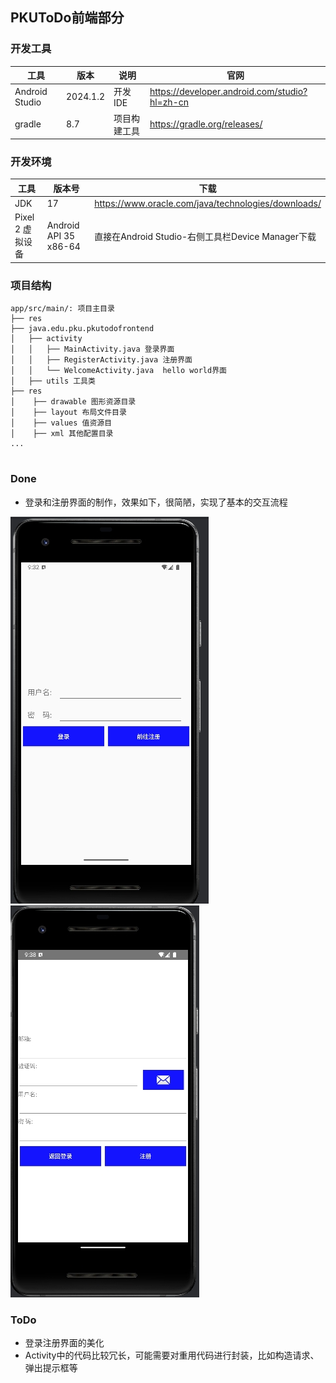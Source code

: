 ## PKUToDo前端部分
### 开发工具
| 工具             | 版本        |说明     | 官网                                            |
|----------------|-----------|--------| ----------------------------------------------- |
| Android Studio | 2024.1.2  | 开发IDE       |   https://developer.android.com/studio?hl=zh-cn    |
| gradle         | 8.7       | 项目构建工具 |   https://gradle.org/releases/      |

### 开发环境
| 工具           | 版本号                           | 下载                                                 |
|--------------|-------------------------------|----------------------------------------------------|
| JDK          | 17                            | https://www.oracle.com/java/technologies/downloads/ |
| Pixel 2 虚拟设备 | Android API 35 x86-64 | 直接在Android Studio-右侧工具栏Device Manager下载            |                                            |


### 项目结构
```plaintext
app/src/main/: 项目主目录
├── res
├── java.edu.pku.pkutodofrontend
│   ├── activity
│   │   ├── MainActivity.java 登录界面
│   │   ├── RegisterActivity.java 注册界面
│   │   └── WelcomeActivity.java  hello world界面
│   ├── utils 工具类
├── res
│    ├── drawable 图形资源目录
│    ├── layout 布局文件目录
│    ├── values 值资源目
│    ├── xml 其他配置目录
...
   
```


### Done
- 登录和注册界面的制作，效果如下，很简陋，实现了基本的交互流程

![](./document/shows/微信截图_20241007173241.png)
![](./document/shows/微信截图_20241007173850.png)


### ToDo
- 登录注册界面的美化
- Activity中的代码比较冗长，可能需要对重用代码进行封装，比如构造请求、弹出提示框等


